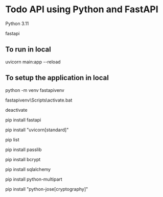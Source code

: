 # Todo API using Python and FastAPI

Python 3.11

fastapi

## To run in local
uvicorn main:app --reload

## To setup the application in local
python -m venv fastapivenv

fastapivenv\Scripts\activate.bat

deactivate

pip install fastapi

pip install "uvicorn[standard]"

pip list

pip install passlib

pip install bcrypt

pip install sqlalchemy

pip install python-multipart 

pip install "python-jose[cryptography]"
